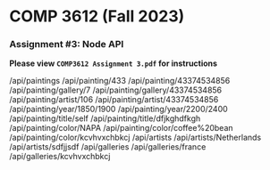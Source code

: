 # COMP 3612 (Fall 2023)
### Assignment #3: Node API

**Please view `COMP3612 Assignment 3.pdf` for instructions**

  
/api/paintings
/api/painting/433
/api/painting/43374534856
/api/painting/gallery/7
/api/painting/gallery/43374534856
/api/painting/artist/106
/api/painting/artist/43374534856
/api/painting/year/1850/1900
/api/painting/year/2200/2400
/api/painting/title/self
/api/painting/title/dfjkghdfkgh
/api/painting/color/NAPA
/api/painting/color/coffee%20bean
/api/painting/color/kcvhvxchbkcj
/api/artists
/api/artists/Netherlands
/api/artists/sdfjjsdf
/api/galleries
/api/galleries/france
/api/galleries/kcvhvxchbkcj